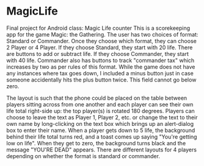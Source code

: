 # MagicLife
Final project for Android class: Magic Life counter
This is a scorekeeping app for the game Magic: the Gathering.
The user has two choices of format: Standard or Commander.
Once they choose which format, they can choose 2 Player or 4 Player.
If they choose Standard, they start with 20 life. There are buttons to add or subtract life.
If they choose Commander, they start with 40 life. Commander also has buttons to track "commander tax" which increases by two as per rules of this format. While the game does not have any instances where tax goes down, I included a minus button just in case someone accidentally hits the plus button twice. This field cannot go below zero.

The layout is such that the phone could be placed on the table between players sitting across from one another and each player can see their own life total right-side up: the top player(s) is rotated 180 degrees. 
Players can choose to leave the text as Player 1, Player 2, etc. or change the text to their own name by long-clicking on the text box which brings up an alert-dialog box to enter their name.
When a player gets down to 5 life, the background behind their life total turns red, and a toast comes up saying "You're getting low on life". When they get to zero, the background turns black and the message "YOU'RE DEAD" appears. There are different layouts for 4 players depending on whether the format is standard or commander.

